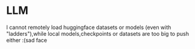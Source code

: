 # LLM
I cannot remotely load huggingface datasets or models (even with "ladders"),while local models,checkpoints or datasets are too big to push either :(sad face
